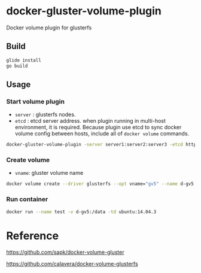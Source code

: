 # docker-gluster-volume-plugin

Docker volume plugin for glusterfs

## Build

```sh
glide install
go build
```

## Usage

### Start volume plugin

- `server` :  glusterfs nodes. 
- `etcd` : etcd server address. when plugin running in multi-host environment, it is required. Because plugin use etcd to sync docker volume config between hosts, include all of `docker volume` commands.

```sh
docker-gluster-volume-plugin -server server1:server2:server3 -etcd http://<ip>:<port>[,http://<ip>:<port>...]
```

### Create volume

- `vname`: gluster volume name

```sh
docker volume create --driver glusterfs --opt vname="gv5" --name d-gv5
```

### Run container

```sh
docker run --name test -v d-gv5:/data -td ubuntu:14.04.3
```

# Reference

https://github.com/sapk/docker-volume-gluster

https://github.com/calavera/docker-volume-glusterfs
